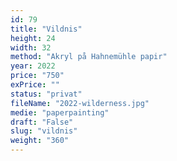 ```yaml
---
id: 79
title: "Vildnis"
height: 24
width: 32
method: "Akryl på Hahnemühle papir"
year: 2022
price: "750"
exPrice: ""
status: "privat"
fileName: "2022-wilderness.jpg"
medie: "paperpainting"
draft: "False"
slug: "vildnis"
weight: "360"
---
```

